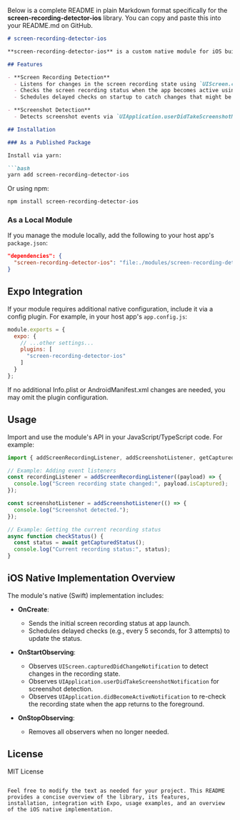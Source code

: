 Below is a complete README in plain Markdown format specifically for the **screen-recording-detector-ios** library. You can copy and paste this into your README.md on GitHub.

```markdown
# screen-recording-detector-ios

**screen-recording-detector-ios** is a custom native module for iOS built using the Expo Modules API. It detects changes in screen recording (including mirroring) and screenshot events, and sends these events to the JavaScript side. The module also performs delayed status checks at app startup to help update the recording status even if the app is terminated and relaunched.

## Features

- **Screen Recording Detection**  
  - Listens for changes in the screen recording state using `UIScreen.capturedDidChangeNotification`.
  - Checks the screen recording status when the app becomes active using `UIApplication.didBecomeActiveNotification`.
  - Schedules delayed checks on startup to catch changes that might be delayed (e.g., after a task kill).

- **Screenshot Detection**  
  - Detects screenshot events via `UIApplication.userDidTakeScreenshotNotification`.

## Installation

### As a Published Package

Install via yarn:

```bash
yarn add screen-recording-detector-ios
```

Or using npm:

```bash
npm install screen-recording-detector-ios
```

### As a Local Module

If you manage the module locally, add the following to your host app's `package.json`:

```json
"dependencies": {
  "screen-recording-detector-ios": "file:./modules/screen-recording-detector-ios"
}
```

## Expo Integration

If your module requires additional native configuration, include it via a config plugin. For example, in your host app's `app.config.js`:

```js
module.exports = {
  expo: {
    // ...other settings...
    plugins: [
      "screen-recording-detector-ios"
    ]
  }
};
```

If no additional Info.plist or AndroidManifest.xml changes are needed, you may omit the plugin configuration.

## Usage

Import and use the module's API in your JavaScript/TypeScript code. For example:

```ts
import { addScreenRecordingListener, addScreenshotListener, getCapturedStatus } from "screen-recording-detector-ios";

// Example: Adding event listeners
const recordingListener = addScreenRecordingListener((payload) => {
  console.log("Screen recording state changed:", payload.isCaptured);
});

const screenshotListener = addScreenshotListener(() => {
  console.log("Screenshot detected.");
});

// Example: Getting the current recording status
async function checkStatus() {
  const status = await getCapturedStatus();
  console.log("Current recording status:", status);
}
```

## iOS Native Implementation Overview

The module's native (Swift) implementation includes:

- **OnCreate**:  
  - Sends the initial screen recording status at app launch.
  - Schedules delayed checks (e.g., every 5 seconds, for 3 attempts) to update the status.

- **OnStartObserving**:  
  - Observes `UIScreen.capturedDidChangeNotification` to detect changes in the recording state.
  - Observes `UIApplication.userDidTakeScreenshotNotification` for screenshot detection.
  - Observes `UIApplication.didBecomeActiveNotification` to re-check the recording state when the app returns to the foreground.

- **OnStopObserving**:  
  - Removes all observers when no longer needed.

## License

MIT License

```

Feel free to modify the text as needed for your project. This README provides a concise overview of the library, its features, installation, integration with Expo, usage examples, and an overview of the iOS native implementation.
